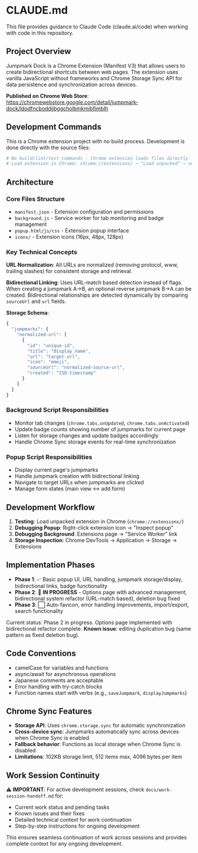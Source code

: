 # CLAUDE.md

This file provides guidance to Claude Code (claude.ai/code) when working with code in this repository.

## Project Overview

Jumpmark Dock is a Chrome Extension (Manifest V3) that allows users to create bidirectional shortcuts between web pages. The extension uses vanilla JavaScript without frameworks and Chrome Storage Sync API for data persistence and synchronization across devices.

**Published on Chrome Web Store**: https://chromewebstore.google.com/detail/jumpmark-dock/ldodfncboddjjbggcholbmkmjbfjmblh

## Development Commands

This is a Chrome extension project with no build process. Development is done directly with the source files:

```bash
# No build/lint/test commands - Chrome extension loads files directly
# Load extension in Chrome: chrome://extensions/ → "Load unpacked" → select project directory
```

## Architecture

### Core Files Structure
- `manifest.json` - Extension configuration and permissions
- `background.js` - Service worker for tab monitoring and badge management
- `popup.html/js/css` - Extension popup interface
- `icons/` - Extension icons (16px, 48px, 128px)

### Key Technical Concepts

**URL Normalization**: All URLs are normalized (removing protocol, www, trailing slashes) for consistent storage and retrieval.

**Bidirectional Linking**: Uses URL-match based detection instead of flags. When creating a jumpmark A→B, an optional reverse jumpmark B→A can be created. Bidirectional relationships are detected dynamically by comparing `sourceUrl` and `url` fields.

**Storage Schema**:
```javascript
{
  "jumpmarks": {
    "normalized-url": [
      {
        "id": "unique-id",
        "title": "Display name",
        "url": "target-url",
        "icon": "emoji",
        "sourceUrl": "normalized-source-url",
        "created": "ISO-timestamp"
      }
    ]
  }
}
```

### Background Script Responsibilities
- Monitor tab changes (`chrome.tabs.onUpdated`, `chrome.tabs.onActivated`)
- Update badge counts showing number of jumpmarks for current page
- Listen for storage changes and update badges accordingly
- Handle Chrome Sync storage events for real-time synchronization

### Popup Script Responsibilities
- Display current page's jumpmarks
- Handle jumpmark creation with bidirectional linking
- Navigate to target URLs when jumpmarks are clicked
- Manage form states (main view ↔ add form)

## Development Workflow

1. **Testing**: Load unpacked extension in Chrome (`chrome://extensions/`)
2. **Debugging Popup**: Right-click extension icon → "Inspect popup"
3. **Debugging Background**: Extensions page → "Service Worker" link
4. **Storage Inspection**: Chrome DevTools → Application → Storage → Extensions

## Implementation Phases

- **Phase 1**: ✅ Basic popup UI, URL handling, jumpmark storage/display, bidirectional links, badge functionality
- **Phase 2**: 🔄 **IN PROGRESS** - Options page with advanced management, bidirectional system refactor (URL-match based), deletion bug fixed
- **Phase 3**: ⬜ Auto-favicon, error handling improvements, import/export, search functionality

Current status: Phase 2 in progress. Options page implemented with bidirectional refactor complete. **Known issue**: editing duplication bug (same pattern as fixed deletion bug).

## Code Conventions

- camelCase for variables and functions
- async/await for asynchronous operations
- Japanese comments are acceptable
- Error handling with try-catch blocks
- Function names start with verbs (e.g., `saveJumpmark`, `displayJumpmarks`)

## Chrome Sync Features

- **Storage API**: Uses `chrome.storage.sync` for automatic synchronization
- **Cross-device sync**: Jumpmarks automatically sync across devices when Chrome Sync is enabled
- **Fallback behavior**: Functions as local storage when Chrome Sync is disabled
- **Limitations**: 102KB storage limit, 512 items max, 4096 bytes per item

## Work Session Continuity

**⚠️ IMPORTANT**: For active development sessions, check `docs/work-session-handoff.md` for:
- Current work status and pending tasks
- Known issues and their fixes
- Detailed technical context for work continuation
- Step-by-step instructions for ongoing development

This ensures seamless continuation of work across sessions and provides complete context for any ongoing development.